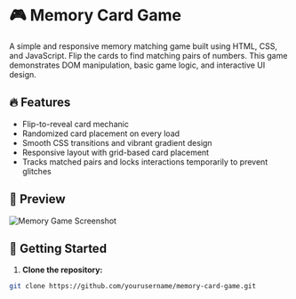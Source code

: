 # 🎮 Memory Card Game

A simple and responsive memory matching game built using HTML, CSS, and JavaScript. Flip the cards to find matching pairs of numbers. This game demonstrates DOM manipulation, basic game logic, and interactive UI design.

## 🔥 Features

- Flip-to-reveal card mechanic
- Randomized card placement on every load
- Smooth CSS transitions and vibrant gradient design
- Responsive layout with grid-based card placement
- Tracks matched pairs and locks interactions temporarily to prevent glitches

## 📸 Preview

![Memory Game Screenshot](screenshot.png) <!-- Optional: add a real screenshot image if available -->

## 🚀 Getting Started

1. **Clone the repository:**

```bash
git clone https://github.com/yourusername/memory-card-game.git
